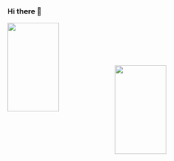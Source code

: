 ### Hi there 👋

<p>
<img width="48%" height="200px" src="https://github-readme-stats.vercel.app/api/wakatime?username=cnogueira1" /><img width="48%" height="200px" align="center" src="https://github-readme-stats.vercel.app/api?username=cnogueira1&show_icons=true&theme=radical" />
</p>




<!--
**cnogueira1/cnogueira1** is a ✨ _special_ ✨ repository because its `README.md` (this file) appears on your GitHub profile.

Here are some ideas to get you started:

- 🔭 I’m currently working on ...
- 🌱 I’m currently learning ...
- 👯 I’m looking to collaborate on ...
- 🤔 I’m looking for help with ...
- 💬 Ask me about ...
- 📫 How to reach me: ...
- 😄 Pronouns: ...
- ⚡ Fun fact: ...
-->
